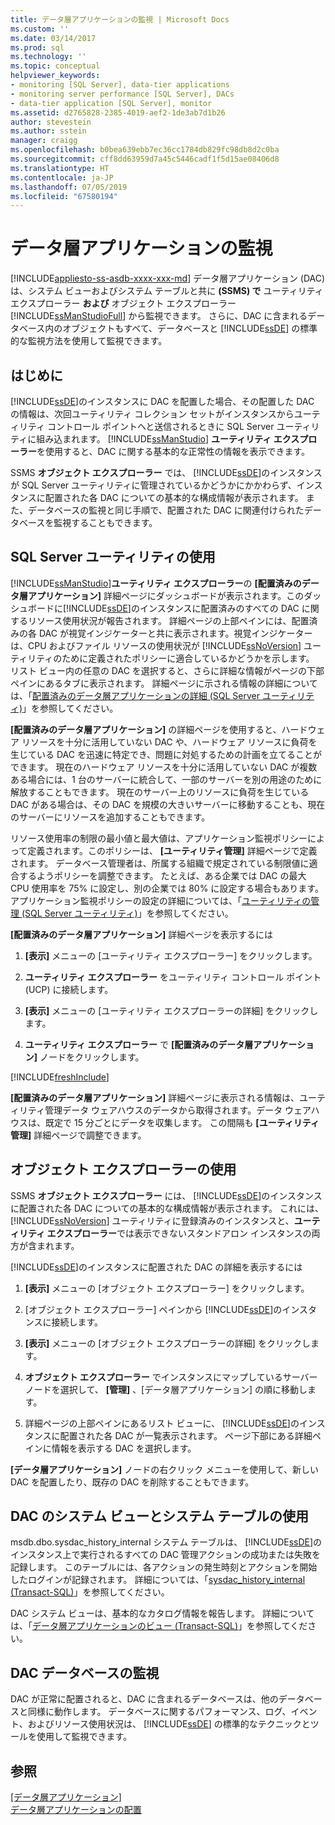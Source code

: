 ```yaml
---
title: データ層アプリケーションの監視 | Microsoft Docs
ms.custom: ''
ms.date: 03/14/2017
ms.prod: sql
ms.technology: ''
ms.topic: conceptual
helpviewer_keywords:
- monitoring [SQL Server], data-tier applications
- monitoring server performance [SQL Server], DACs
- data-tier application [SQL Server], monitor
ms.assetid: d2765828-2385-4019-aef2-1de3ab7d1b26
author: stevestein
ms.author: sstein
manager: craigg
ms.openlocfilehash: b0bea639ebb7ec36cc1784db829fc98db8d2c0ba
ms.sourcegitcommit: cff8dd63959d7a45c5446cadf1f5d15ae08406d8
ms.translationtype: HT
ms.contentlocale: ja-JP
ms.lasthandoff: 07/05/2019
ms.locfileid: "67580194"
---
```

# <a name="monitor-data-tier-applications"></a>データ層アプリケーションの監視
[!INCLUDE[appliesto-ss-asdb-xxxx-xxx-md](../../includes/appliesto-ss-asdb-xxxx-xxx-md.md)]
  データ層アプリケーション (DAC) は、システム ビューおよびシステム テーブルと共に **(SSMS) で** ユーティリティ エクスプローラー **および** オブジェクト エクスプローラー [!INCLUDE[ssManStudioFull](../../includes/ssmanstudiofull-md.md)] から監視できます。 さらに、DAC に含まれるデータベース内のオブジェクトもすべて、データベースと [!INCLUDE[ssDE](../../includes/ssde-md.md)] の標準的な監視方法を使用して監視できます。  
  
## <a name="before-you-begin"></a>はじめに  
 [!INCLUDE[ssDE](../../includes/ssde-md.md)]のインスタンスに DAC を配置した場合、その配置した DAC の情報は、次回ユーティリティ コレクション セットがインスタンスからユーティリティ コントロール ポイントへと送信されるときに SQL Server ユーティリティに組み込まれます。 [!INCLUDE[ssManStudio](../../includes/ssmanstudio-md.md)] **ユーティリティ エクスプローラー**を使用すると、DAC に関する基本的な正常性の情報を表示できます。  
  
 SSMS **オブジェクト エクスプローラー** では、 [!INCLUDE[ssDE](../../includes/ssde-md.md)]のインスタンスが SQL Server ユーティリティに管理されているかどうかにかかわらず、インスタンスに配置された各 DAC についての基本的な構成情報が表示されます。 また、データベースの監視と同じ手順で、配置された DAC に関連付けられたデータベースを監視することもできます。  
  
## <a name="using-the-sql-server-utility"></a>SQL Server ユーティリティの使用  
 [!INCLUDE[ssManStudio](../../includes/ssmanstudio-md.md)]**ユーティリティ エクスプローラー**の **[配置済みのデータ層アプリケーション]** 詳細ページにダッシュボードが表示されます。このダッシュボードに[!INCLUDE[ssDE](../../includes/ssde-md.md)]のインスタンスに配置済みのすべての DAC に関するリソース使用状況が報告されます。 詳細ページの上部ペインには、配置済みの各 DAC が視覚インジケーターと共に表示されます。視覚インジケーターは、CPU およびファイル リソースの使用状況が [!INCLUDE[ssNoVersion](../../includes/ssnoversion-md.md)] ユーティリティのために定義されたポリシーに適合しているかどうかを示します。 リスト ビュー内の任意の DAC を選択すると、さらに詳細な情報がページの下部ペインにあるタブに表示されます。 詳細ページに示される情報の詳細については、「[配置済みのデータ層アプリケーションの詳細 &#40;SQL Server ユーティリティ&#41;](https://msdn.microsoft.com/library/79c41dd9-abcb-434e-9326-00a341d5c867)」を参照してください。  
  
 **[配置済みのデータ層アプリケーション]** の詳細ページを使用すると、ハードウェア リソースを十分に活用していない DAC や、ハードウェア リソースに負荷を生じている DAC を迅速に特定でき、問題に対処するための計画を立てることができます。 現在のハードウェア リソースを十分に活用していない DAC が複数ある場合には、1 台のサーバーに統合して、一部のサーバーを別の用途のために解放することもできます。 現在のサーバー上のリソースに負荷を生じている DAC がある場合は、その DAC を規模の大きいサーバーに移動することも、現在のサーバーにリソースを追加することもできます。  
  
 リソース使用率の制限の最小値と最大値は、アプリケーション監視ポリシーによって定義されます。このポリシーは、 **[ユーティリティ管理]** 詳細ページで定義されます。 データベース管理者は、所属する組織で規定されている制限値に適合するようポリシーを調整できます。 たとえば、ある企業では DAC の最大 CPU 使用率を 75% に設定し、別の企業では 80% に設定する場合もあります。 アプリケーション監視ポリシーの設定の詳細については、「[ユーティリティの管理 &#40;SQL Server ユーティリティ&#41;](https://msdn.microsoft.com/library/3e5a00c3-8905-40f0-9ddc-d924df9c2f0d)」を参照してください。  
  
 **[配置済みのデータ層アプリケーション]** 詳細ページを表示するには  
  
1.  **[表示]** メニューの [ユーティリティ エクスプローラー] をクリックします。  
  
2.  **ユーティリティ エクスプローラー** をユーティリティ コントロール ポイント (UCP) に接続します。  
  
3.  **[表示]** メニューの [ユーティリティ エクスプローラーの詳細] をクリックします。  
  
4.  **ユーティリティ エクスプローラー** で **[配置済みのデータ層アプリケーション]** ノードをクリックします。  

[!INCLUDE[freshInclude](../../includes/paragraph-content/fresh-note-steps-feedback.md)]

 **[配置済みのデータ層アプリケーション]** 詳細ページに表示される情報は、ユーティリティ管理データ ウェアハウスのデータから取得されます。データ ウェアハウスは、既定で 15 分ごとにデータを収集します。 この間隔も **[ユーティリティ管理]** 詳細ページで調整できます。  
  
## <a name="using-object-explorer"></a>オブジェクト エクスプローラーの使用  
 SSMS **オブジェクト エクスプローラー** には、 [!INCLUDE[ssDE](../../includes/ssde-md.md)]のインスタンスに配置された各 DAC についての基本的な構成情報が表示されます。 これには、[!INCLUDE[ssNoVersion](../../includes/ssnoversion-md.md)] ユーティリティに登録済みのインスタンスと、**ユーティリティ エクスプローラー**では表示できないスタンドアロン インスタンスの両方が含まれます。  
  
 [!INCLUDE[ssDE](../../includes/ssde-md.md)]のインスタンスに配置された DAC の詳細を表示するには  
  
1.  **[表示]** メニューの [オブジェクト エクスプローラー] をクリックします。  
  
2.  [オブジェクト エクスプローラー] ペインから [!INCLUDE[ssDE](../../includes/ssde-md.md)]のインスタンスに接続します。  
  
3.  **[表示]** メニューの [オブジェクト エクスプローラーの詳細] をクリックします。  
  
4.  **オブジェクト エクスプローラー** でインスタンスにマップしているサーバー ノードを選択して、 **[管理]** 、[データ層アプリケーション] の順に移動します。  
  
5.  詳細ページの上部ペインにあるリスト ビューに、 [!INCLUDE[ssDE](../../includes/ssde-md.md)]のインスタンスに配置された各 DAC が一覧表示されます。 ページ下部にある詳細ペインに情報を表示する DAC を選択します。  
  
 **[データ層アプリケーション]** ノードの右クリック メニューを使用して、新しい DAC を配置したり、既存の DAC を削除することもできます。  
  
## <a name="using-the-dac-system-views-and-tables"></a>DAC のシステム ビューとシステム テーブルの使用  
 msdb.dbo.sysdac_history_internal システム テーブルは、 [!INCLUDE[ssDE](../../includes/ssde-md.md)]のインスタンス上で実行されるすべての DAC 管理アクションの成功または失敗を記録します。 このテーブルには、各アクションの発生時刻とアクションを開始したログインが記録されます。 詳細については、「[sysdac_history_internal &#40;Transact-SQL&#41;](../../relational-databases/system-tables/data-tier-application-tables-sysdac-history-internal.md)」を参照してください。  
  
 DAC システム ビューは、基本的なカタログ情報を報告します。 詳細については、「[データ層アプリケーションのビュー &#40;Transact-SQL&#41;](https://msdn.microsoft.com/library/0de01328-d7a6-4677-b7a0-dcd3098c23d4)」を参照してください。  
  
## <a name="monitoring-dac-databases"></a>DAC データベースの監視  
 DAC が正常に配置されると、DAC に含まれるデータベースは、他のデータベースと同様に動作します。 データベースに関するパフォーマンス、ログ、イベント、およびリソース使用状況は、 [!INCLUDE[ssDE](../../includes/ssde-md.md)] の標準的なテクニックとツールを使用して監視できます。  
  
## <a name="see-also"></a>参照  
 [[データ層アプリケーション]](../../relational-databases/data-tier-applications/data-tier-applications.md)   
 [データ層アプリケーションの配置](../../relational-databases/data-tier-applications/deploy-a-data-tier-application.md)  
  
  
